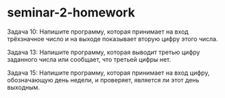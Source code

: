 # seminar-2-homework
Задача 10: Напишите программу, которая принимает на вход трёхзначное число и на выходе показывает вторую цифру этого числа.

Задача 13: Напишите программу, которая выводит третью цифру заданного числа или сообщает, что третьей цифры нет.

Задача 15: Напишите программу, которая принимает на вход цифру, обозначающую день недели, и проверяет, является ли этот день выходным.
